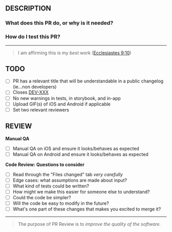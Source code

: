 ## DESCRIPTION

### What does this PR do, or why is it needed?

### How do I test this PR?

---

> I am affirming this is my _best_ work ([Ecclesiastes 9:10](https://www.bible.com/bible/97/ECC.9.10.MSG))

## TODO

- [ ] PR has a relevant title that will be understandable in a public changelog (ie...non developers)
- [ ] Closes [DEV-XXX](url)
- [ ] No new warnings in tests, in storybook, and in-app
- [ ] Upload GIF(s) of iOS and Android if applicable
- [ ] Set two relevant reviewers

## REVIEW

**Manual QA**

- [ ] Manual QA on iOS and ensure it looks/behaves as expected
- [ ] Manual QA on Android and ensure it looks/behaves as expected

**Code Review: Questions to consider**

- [ ] Read through the "Files changed" tab _very carefully_
- [ ] Edge cases: what assumptions are made about input?
- [ ] What kind of tests could be written?
- [ ] How might we make this easier for someone else to understand?
- [ ] Could the code be simpler?
- [ ] Will the code be easy to modify in the future?
- [ ] What's one part of these changes that makes you excited to merge it?

---

> The purpose of PR Review is to _improve the quality of the software._
